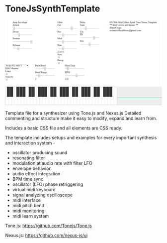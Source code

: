 # ToneJsSynthTemplate

<img src="https://github.com/OceanSwift/ToneJsSynthTemplate/blob/master/tone_template_screenshot.png">

Template file for a synthesizer using Tone.js and Nexus.js Detailed commenting and structure make it easy to modify, expand and learn from.

Includes a basic CSS file and all elements are CSS ready. 

The template includes setups and examples for every important synthesis and interaction system -
- oscillator producing sound
- resonating filter
- modulation at audio rate with filter LFO
- envelope behavior
- audio effect integration
- BPM time sync
- oscillator (LFO) phase retriggering
- virtual midi keyboard
- signal analyzing oscilloscope
- midi interface
- midi pitch bend
- midi monitoring
- midi learn system

Tone.js:
https://github.com/Tonejs/Tone.js

Nexus.js:
https://github.com/nexus-js/ui

